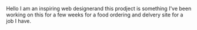 Hello I am an inspiring web designerand this prodject is something I've been working on this for a few weeks for a food ordering and delvery site for a job I have.   
